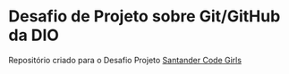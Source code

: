 # Desafio de Projeto sobre Git/GitHub da DIO
Repositório criado para o Desafio Projeto
[Santander Code Girls](https://web.dio.me/track/76a5f287-3d2f-4d1f-8c5e-949ac2d39188)
